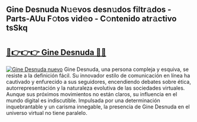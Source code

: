 ## Gine Desnuda N𝚞𝚎vos desn𝚞dos filtr𝚊dos - Parts-AUu F𝚘tos vid𝚎o - C𝚘ntenido atr𝚊ctivo tsSkq

# <h2><a href="http://mbdktn.tromn.icu/?c=Gine+Desnuda">🔗👉👉👉 Gine Desnuda 🔗🔗</a></h2>

[![Gine Desnuda nuevo](https://i.imgur.com/pEAQMta.gif)](http://mbdktn.tromn.icu/?c=Gine+Desnuda)
Gine Desnuda, una persona compleja y esquiva, se resiste a la definición fácil. Su innovador estilo de comunicación en línea ha cautivado y enfurecido a sus seguidores, encendiendo debates sobre ética, autorrepresentación y la naturaleza evolutiva de las sociedades virtuales. Aunque sus próximos movimientos no están claros, su influencia en el mundo digital es indiscutible. Impulsada por una determinación inquebrantable y un carisma innegable, la presencia de Gine Desnuda en el universo virtual no tiene paralelo.
